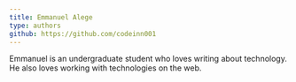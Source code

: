 ```yaml
---
title: Emmanuel Alege
type: authors
github: https://github.com/codeinn001
---
```

Emmanuel is an undergraduate student who loves writing about technology. He also loves working with technologies on the web.
 
